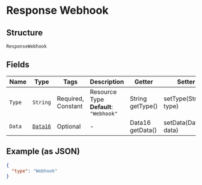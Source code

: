 
# Response Webhook

## Structure

`ResponseWebhook`

## Fields

| Name | Type | Tags | Description | Getter | Setter |
|  --- | --- | --- | --- | --- | --- |
| `Type` | `String` | Required, Constant | Resource Type<br>**Default**: `"Webhook"` | String getType() | setType(String type) |
| `Data` | [`Data16`](../../doc/models/data-16.md) | Optional | - | Data16 getData() | setData(Data16 data) |

## Example (as JSON)

```json
{
  "type": "Webhook"
}
```

